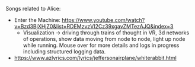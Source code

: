 Songs related to Alice:

- Enter the Machine: https://www.youtube.com/watch?v=Bzd3BjXHjZ0&list=RDEMzvzVI2Cz39xgavZMTezAJQ&index=3
  - Visualization -> driving through trains of thought in VR, 3d networks of operations, show data moving from node to node, light up node while running. Mouse over for more details and logs in progress including structured logging data.
- https://www.azlyrics.com/lyrics/jeffersonairplane/whiterabbit.html